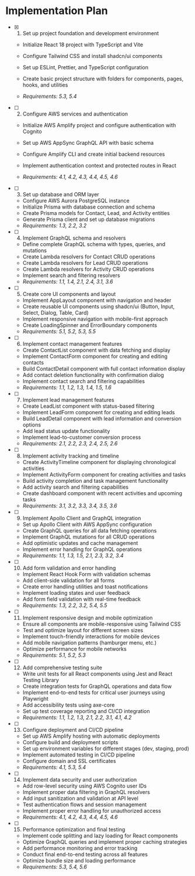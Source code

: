 # Implementation Plan

- [x] 1. Set up project foundation and development environment



  - Initialize React 18 project with TypeScript and Vite
  - Configure Tailwind CSS and install shadcn/ui components
  - Set up ESLint, Prettier, and TypeScript configuration
  - Create basic project structure with folders for components, pages, hooks, and utilities

  - _Requirements: 5.3, 5.4_

- [ ] 2. Configure AWS services and authentication
  - Initialize AWS Amplify project and configure authentication with Cognito
  - Set up AWS AppSync GraphQL API with basic schema
  - Configure Amplify CLI and create initial backend resources



  - Implement authentication context and protected routes in React
  - _Requirements: 4.1, 4.2, 4.3, 4.4, 4.5, 4.6_

- [ ] 3. Set up database and ORM layer
  - Configure AWS Aurora PostgreSQL instance
  - Initialize Prisma with database connection and schema
  - Create Prisma models for Contact, Lead, and Activity entities
  - Generate Prisma client and set up database migrations
  - _Requirements: 1.3, 2.2, 3.2_

- [ ] 4. Implement GraphQL schema and resolvers
  - Define complete GraphQL schema with types, queries, and mutations
  - Create Lambda resolvers for Contact CRUD operations
  - Create Lambda resolvers for Lead CRUD operations  
  - Create Lambda resolvers for Activity CRUD operations
  - Implement search and filtering resolvers
  - _Requirements: 1.1, 1.4, 2.1, 2.4, 3.1, 3.6_

- [ ] 5. Create core UI components and layout
  - Implement AppLayout component with navigation and header
  - Create reusable UI components using shadcn/ui (Button, Input, Select, Dialog, Table, Card)
  - Implement responsive navigation with mobile-first approach
  - Create LoadingSpinner and ErrorBoundary components
  - _Requirements: 5.1, 5.2, 5.3, 5.5_

- [ ] 6. Implement contact management features
  - Create ContactList component with data fetching and display
  - Implement ContactForm component for creating and editing contacts
  - Build ContactDetail component with full contact information display
  - Add contact deletion functionality with confirmation dialog
  - Implement contact search and filtering capabilities
  - _Requirements: 1.1, 1.2, 1.3, 1.4, 1.5, 1.6_

- [ ] 7. Implement lead management features
  - Create LeadList component with status-based filtering
  - Implement LeadForm component for creating and editing leads
  - Build LeadDetail component with lead information and conversion options
  - Add lead status update functionality
  - Implement lead-to-customer conversion process
  - _Requirements: 2.1, 2.2, 2.3, 2.4, 2.5, 2.6_

- [ ] 8. Implement activity tracking and timeline
  - Create ActivityTimeline component for displaying chronological activities
  - Implement ActivityForm component for creating activities and tasks
  - Build activity completion and task management functionality
  - Add activity search and filtering capabilities
  - Create dashboard component with recent activities and upcoming tasks
  - _Requirements: 3.1, 3.2, 3.3, 3.4, 3.5, 3.6_

- [ ] 9. Implement Apollo Client and GraphQL integration
  - Set up Apollo Client with AWS AppSync configuration
  - Create GraphQL queries for all data fetching operations
  - Implement GraphQL mutations for all CRUD operations
  - Add optimistic updates and cache management
  - Implement error handling for GraphQL operations
  - _Requirements: 1.1, 1.3, 1.5, 2.1, 2.3, 3.2, 3.4_

- [ ] 10. Add form validation and error handling
  - Implement React Hook Form with validation schemas
  - Add client-side validation for all forms
  - Create error handling utilities and toast notifications
  - Implement loading states and user feedback
  - Add form field validation with real-time feedback
  - _Requirements: 1.3, 2.2, 3.2, 5.4, 5.5_

- [ ] 11. Implement responsive design and mobile optimization
  - Ensure all components are mobile-responsive using Tailwind CSS
  - Test and optimize layout for different screen sizes
  - Implement touch-friendly interactions for mobile devices
  - Add mobile navigation patterns (hamburger menu, etc.)
  - Optimize performance for mobile networks
  - _Requirements: 5.1, 5.2, 5.3_

- [ ] 12. Add comprehensive testing suite
  - Write unit tests for all React components using Jest and React Testing Library
  - Create integration tests for GraphQL operations and data flow
  - Implement end-to-end tests for critical user journeys using Playwright
  - Add accessibility tests using axe-core
  - Set up test coverage reporting and CI/CD integration
  - _Requirements: 1.1, 1.2, 1.3, 2.1, 2.2, 3.1, 4.1, 4.2_

- [ ] 13. Configure deployment and CI/CD pipeline
  - Set up AWS Amplify hosting with automatic deployments
  - Configure build and deployment scripts
  - Set up environment variables for different stages (dev, staging, prod)
  - Implement automated testing in CI/CD pipeline
  - Configure domain and SSL certificates
  - _Requirements: 4.1, 5.3, 5.4_

- [ ] 14. Implement data security and user authorization
  - Add row-level security using AWS Cognito user IDs
  - Implement proper data filtering in GraphQL resolvers
  - Add input sanitization and validation at API level
  - Test authentication flows and session management
  - Implement proper error handling for unauthorized access
  - _Requirements: 4.1, 4.2, 4.3, 4.4, 4.5, 4.6_

- [ ] 15. Performance optimization and final testing
  - Implement code splitting and lazy loading for React components
  - Optimize GraphQL queries and implement proper caching strategies
  - Add performance monitoring and error tracking
  - Conduct final end-to-end testing across all features
  - Optimize bundle size and loading performance
  - _Requirements: 5.3, 5.4, 5.6_